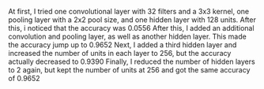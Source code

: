 At first, I tried one convolutional layer with 32 filters and a 3x3 kernel, one pooling layer with a 2x2 pool size, and one hidden layer with 128 units. After this, i noticed that the accuracy was 0.0556
After this, I added an additional convolution and pooling layer, as well as another hidden layer. This made the accuracy jump up to 0.9652
Next, I added a third hidden layer and increased the number of units in each layer to 256, but the accuracy actually decreased to 0.9390
Finally, I reduced the number of hidden layers to 2 again, but kept the number of units at 256 and got the same accuracy of 0.9652